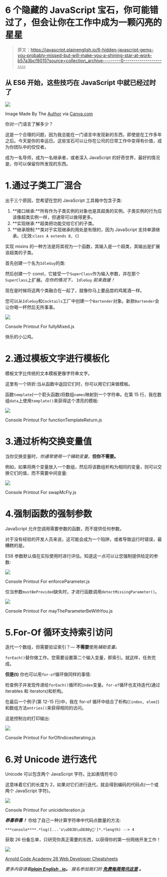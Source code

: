 # 6 个隐藏的 JavaScript 宝石，你可能错过了，但会让你在工作中成为一颗闪亮的星星

> 原文：<https://javascript.plainenglish.io/6-hidden-javascript-gems-you-probably-missed-but-will-make-you-a-shining-star-at-work-b57a3bcf8015?source=collection_archive---------0----------------------->

## 从 ES6 开始，这些技巧在 JavaScript 中就已经过时了

![](img/3949fbcbe390e681f3bc5fc084e3a751.png)

Image Made By The [Author](http://arnoldcode.com) via [Canva.com](http://canva.com)

你对一门语言了解多少？

这是一个合理的问题，因为我总能在一门语言中发现新的东西，即使是在工作多年之后。今天是你的幸运日。这些宝石可以让你在公司的日常工作中变得有价值，成为你团队中的佼佼者。

成为一名导师，成为一名继承者，或者深入 JavaScript 的好奇世界，最好的情况是，你可以保留你所发现的东西。

# 1.通过子类工厂混合

出于三个原因，您希望在您的 JavaScript 工具箱中包含子类:

1.  **接口继承:**所有作为子类实例的对象也是其超类的实例。子类实例的行为应该像超类实例一样，但通常可以做得更多。
2.  **实现继承:**超类把功能交给它们的子类。
3.  **继承限制:**类对于实现继承的用处是有限的，因为 JavaScript 支持单源继承。(无效:`class A extends B, C`)

实现 mixins 的一种方法是将其视为一个函数，其输入是一个超类，其输出是扩展该超类的子类。

首先创建一个名为`IdleGuy`的类:

然后创建一个 const，它接受一个`SuperClass`作为输入参数，并在那个`SuperClass`上扩展。*在你的情况下，* `IdleGuy` *前来救援！*

现在是时候将这两个类融合在一起了，就像你马上要品尝的鸡尾酒一样。

您可以从`IdleGuy`和`Cocktails`工厂中创建一个`Bartender`对象。新款`Bartender`会让你喝一杯然后无所事事。

![](img/0030bef3f4cadbff54233d977a016b48.png)

Console Printout For fullyMixed.js

快乐的小公鸡。

# 2.通过模板文字进行模板化

模板文字比传统的文本模板更像字符串文字。

这里有一个转折:当从函数中返回它们时，你可以用它们来做模板。

函数`template`(一个箭头函数)将数组`names`映射到一个字符串。在第 15 行，我在数组`data`上使用`template()`来获得这个漂亮的模板:

![](img/77007523f849396cf974e8a631d64a9a.png)

Console Printout For functionTemplateReturn.js

# 3.通过析构交换变量值

当你交换变量时，*你通常使用一个辅助变量*，**但你不需要。**

例如，如果将两个变量放入一个数组，然后将该数组析构为相同的变量，则可以交换它们的值，而不需要中间变量:

![](img/0f3a7b98aea44b9d17700f05976430da.png)

Console Printout For swapMcFly.js

# 4.强制函数的强制参数

JavaScript 允许您调用需要参数的函数，而不提供任何参数。

对于没有经验的开发人员来说，这可能会成为一个陷阱，或者导致运行时错误，最糟糕的是。

ES6 参数默认值在实际使用时进行评估。知道这一点可以让您强制提供给定的参数:

![](img/3da6c3f99e1f7ae3418e560e32f39f12.png)

Console Printout For enforceParameter.js

仅当参数`mustBeProvided`缺失时，才进行函数调用`detectMissingParameter()`。

![](img/4ea19dd61b640e7bf406a0c26534d4ad.png)

Console Printout For mayTheParameterBeWithYou.js

# 5.For-Of 循环支持索引访问

迭代一个数组，但需要验证索引？— **不需要**使用*辅助变量。*

`forEach()`替你做工作。您需要设置第二个输入变量，即索引。就这样，任务完成。

**但是(t)** 你也可以用`for-of`循环做同样的事情:

检查例子并发现传递给`forEach()`循环的`index`变量。`for-of`循环也支持迭代(通过 iterables 和 iterators)和析构。

在最后一个例子(第 12-15 行)中，我在 for-of 循环中结合了析构(`[index, elem]`)和数组方法`entries()`来获得相同的访问。

这是控制台的打印输出:

![](img/7badb2aca1d2b0e9a6cad3c10a48ec7e.png)

Console Printout For forOfIndicesIterating.js

# 6.对 Unicode 进行迭代

Unicode 可以包含两个 JavaScript 字符。比如表情符号😐

这意味着它们的长度为 2，如果对它们进行迭代，就会得到编码的代码点(一个或两个 JavaScript 字符)。

![](img/ce3a2752724df647bf95f6218d629511.png)

Console Printout For unicideIteration.js

***恭喜恭喜！*** 你给了自己一种计算字符串中代码点数量的方法:

```
***console****.*log([...'x\uD83D\uDE80y🎁']*.*length) --> 4
```

获取 26 份备忘单，只研究你真正需要的东西，以获得你的第一份网络开发工作！

![](img/227a060a3bfa55f41fa795d5990e6032.png)

[Arnold Code Academy 26 Web Developer Cheatsheets](https://arnoldcodeacademy.ck.page/26-web-dev-cheat-sheets)

*更多内容请看*[***plain English . io***](http://plainenglish.io/)***。*** *报名参加我们的* [***免费每周简讯这里***](http://newsletter.plainenglish.io/) ***。***